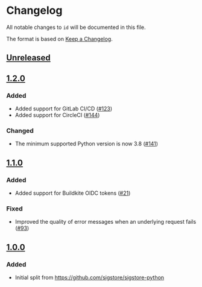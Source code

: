 # Changelog

All notable changes to `id` will be documented in this file.

The format is based on [Keep a Changelog](https://keepachangelog.com/en/1.0.0/).

## [Unreleased]

## [1.2.0]

### Added

* Added support for GitLab CI/CD ([#123](https://github.com/di/id/pull/123))
* Added support for CircleCI ([#144](https://github.com/di/id/pull/144))

### Changed

* The minimum supported Python version is now 3.8 ([#141](https://github.com/di/id/pull/141))

## [1.1.0]

### Added

* Added support for Buildkite OIDC tokens
  ([#21](https://github.com/di/id/pull/21))

### Fixed

* Improved the quality of error messages when an underlying
  request fails ([#93](https://github.com/di/id/pull/93))

## [1.0.0]

### Added

* Initial split from https://github.com/sigstore/sigstore-python

<!--Release URLs -->
[Unreleased]: https://github.com/di/id/compare/v1.2.0...HEAD
[1.2.0]: https://github.com/di/id/compare/v1.1.0...v1.2.0
[1.1.0]: https://github.com/di/id/compare/v1.0.0...v1.1.0
[1.0.0]: https://github.com/di/id/compare/v1.0.0a2...v1.0.0
